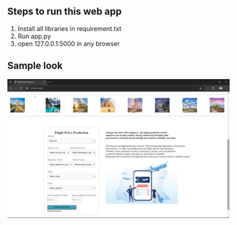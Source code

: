 ## Steps to run this web app
1. Install all libraries in requirement.txt
2. Run app.py
3. open 127.0.0.1:5000 in any browser

## Sample look

![image](sample.png)

